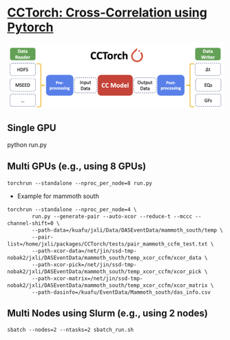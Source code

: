 # [CCTorch: Cross-Correlation using Pytorch](https://ai4eps.github.io/CCTorch)

![](assets/diagram.png)

## Single GPU
python run.py

## Multi GPUs (e.g., using 8 GPUs)
```
torchrun --standalone --nproc_per_node=8 run.py
```

- Example for mammoth south
```
torchrun --standalone --nproc_per_node=4 \
        run.py --generate-pair --auto-xcor --reduce-t --mccc --channel-shift=0 \
        --path-data=/kuafu/jxli/Data/DASEventData/mammoth_south/temp \
        --pair-list=/home/jxli/packages/CCTorch/tests/pair_mammoth_ccfm_test.txt \
        --path-xcor-data=/net/jin/ssd-tmp-nobak2/jxli/DASEventData/mammoth_south/temp_xcor_ccfm/xcor_data \
        --path-xcor-pick=/net/jin/ssd-tmp-nobak2/jxli/DASEventData/mammoth_south/temp_xcor_ccfm/xcor_pick \
        --path-xcor-matrix=/net/jin/ssd-tmp-nobak2/jxli/DASEventData/mammoth_south/temp_xcor_ccfm/xcor_matrix \
        --path-dasinfo=/kuafu/EventData/Mammoth_south/das_info.csv
```

## Multi Nodes using Slurm (e.g., using 2 nodes)
```
sbatch --nodes=2 --ntasks=2 sbatch_run.sh 
```
